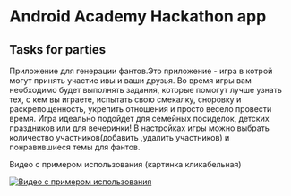 # Android Academy Hackathon app
## Tasks for parties

Приложение для генерации фантов.Это приложение - игра в котрой могут принять участие ивы и ваши друзья. 
Во время игры вам необходимо будет выполнять задания, которые помогут лучше узнать тех, с кем вы играете, испытать свою смекалку, сноровку и раскрепощенность, укрепить отношения и просто весело провести время. 
Игра идеально подойдет для семейных посиделок, детских праздников или для вечеринки! В настройках игры можно выбрать количество участников(добавить ,удалить участников) и понравившиеся темы для фантов.

Видео с примером использования (картинка кликабельная)

[![Видео с примером использования](https://i9.ytimg.com/vi_webp/qT3qblgHWnc/mqdefault.webp?sqp=CISowIcG&rs=AOn4CLDPYwqPQ0YLJefPFn70hM7jgQDsPA)](https://youtu.be/qT3qblgHWnc)
